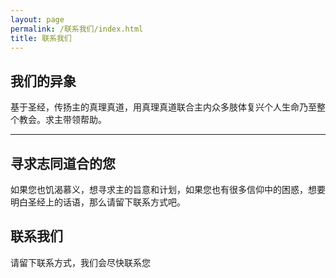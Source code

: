 ```yaml
---
layout: page
permalink: /联系我们/index.html
title: 联系我们
---
```


## 我们的异象

基于圣经，传扬主的真理真道，用真理真道联合主内众多肢体复兴个人生命乃至整个教会。求主带领帮助。<br>

---

## 寻求志同道合的您

如果您也饥渴慕义，想寻求主的旨意和计划，如果您也有很多信仰中的困惑，想要明白圣经上的话语，那么请留下联系方式吧。

## 联系我们

请留下联系方式，我们会尽快联系您<br>